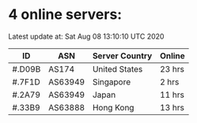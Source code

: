 # 4 online servers:

Latest update at: Sat Aug 08 13:10:10 UTC 2020

| ID | ASN | Server Country | Online |
| -- | --- | -------------- | ------ |
| #.D09B | AS174 | United States | 23 hrs |
| #.7F1D | AS63949 | Singapore | 2 hrs |
| #.2A79 | AS63949 | Japan | 11 hrs |
| #.33B9 | AS63888 | Hong Kong | 13 hrs |


